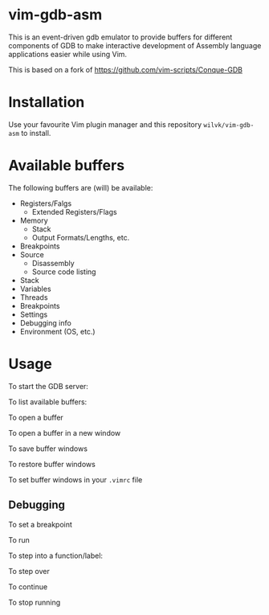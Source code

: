 # vim-gdb-asm

This is an event-driven gdb emulator to provide buffers for different components of GDB to make interactive development of Assembly language applications easier while using Vim.

This is based on a fork of https://github.com/vim-scripts/Conque-GDB

# Installation

Use your favourite Vim plugin manager and this repository `wilvk/vim-gdb-asm` to install.

# Available buffers

The following buffers are (will) be available:

- Registers/Falgs
  - Extended Registers/Flags
- Memory
  - Stack
  - Output Formats/Lengths, etc.
- Breakpoints
- Source
  - Disassembly
  - Source code listing
- Stack
- Variables
- Threads
- Breakpoints
- Settings
- Debugging info
- Environment (OS, etc.)

# Usage

To start the GDB server:

To list available buffers:

To open a buffer

To open a buffer in a new window

To save buffer windows

To restore buffer windows

To set buffer windows in your `.vimrc` file

## Debugging

To set a breakpoint

To run

To step into a function/label:

To step over

To continue

To stop running


